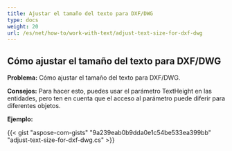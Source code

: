 ```yaml
---
title: Ajustar el tamaño del texto para DXF/DWG
type: docs
weight: 20
url: /es/net/how-to/work-with-text/adjust-text-size-for-dxf-dwg
---
```



## **Cómo ajustar el tamaño del texto para DXF/DWG**

**Problema:** Cómo ajustar el tamaño del texto para DXF/DWG.

**Consejos:** Para hacer esto, puedes usar el parámetro TextHeight en las entidades, pero ten en cuenta que el acceso al parámetro puede diferir para diferentes objetos.

**Ejemplo:**

{{< gist "aspose-com-gists" "9a239eab0b9dda0e1c54be533ea399bb" "adjust-text-size-for-dxf-dwg.cs" >}}
